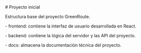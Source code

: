 \# Proyecto inicial

Estructura base del proyecto GreenRoute.



\- frontend: contiene la interfaz de usuario desarrollada en React.

\- backend: contiene la lógica del servidor y las API del proyecto.

\- docs: almacena la documentación técnica del proyecto.



